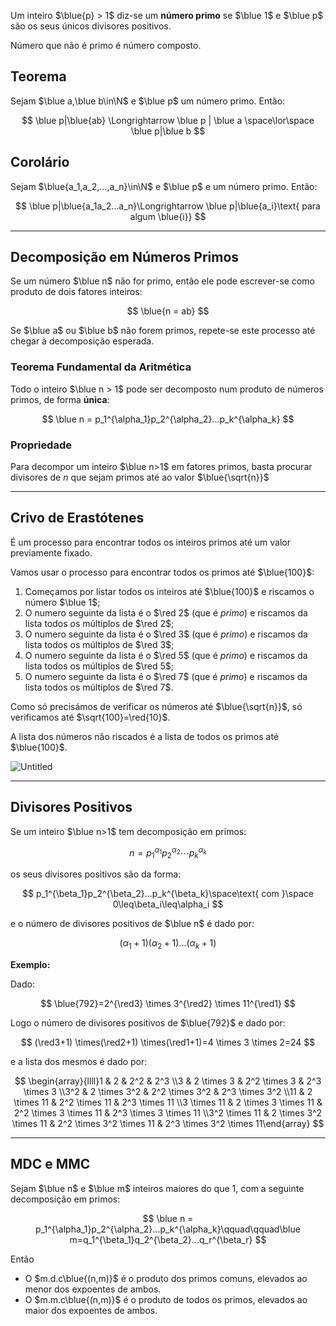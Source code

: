 Um inteiro $\blue{p} > 1$ diz-se um **número primo** se $\blue 1$ e $\blue p$ são os seus únicos divisores positivos.

Número que não é primo é número composto.

## Teorema

Sejam $\blue a,\blue b\in\N$ e $\blue p$ um número primo. Então:

$$
\blue p|\blue{ab} \Longrightarrow \blue p | \blue a \space\lor\space \blue p|\blue b
$$

## Corolário

Sejam $\blue{a_1,a_2,…,a_n}\in\N$ e $\blue p$ e um número primo. Então:

$$
\blue p|\blue{a_1a_2...a_n}\Longrightarrow \blue p|\blue{a_i}\text{ para algum \blue{i}}
$$

---

## Decomposição em Números Primos

Se um número $\blue n$ não for primo, então ele pode escrever-se como produto de dois fatores inteiros:

$$
\blue{n = ab}
$$

Se $\blue a$ ou $\blue b$ não forem primos, repete-se este processo até chegar à decomposição esperada.

### Teorema Fundamental da Aritmética

Todo o inteiro $\blue n > 1$ pode ser decomposto num produto de números primos, de forma **única**:

$$
\blue n = p_1^{\alpha_1}p_2^{\alpha_2}...p_k^{\alpha_k}
$$

### Propriedade

Para decompor um inteiro $\blue n>1$ em fatores primos, basta procurar divisores de $n$ que sejam primos até ao valor $\blue{\sqrt{n}}$

---

## Crivo de Erastótenes

É um processo para encontrar todos os inteiros primos até um valor previamente fixado.

Vamos usar o processo para encontrar todos os primos até $\blue{100}$:

1. Começamos por listar todos os inteiros até $\blue{100}$ e riscamos o número $\blue 1$;
2. O numero seguinte da lista é o $\red 2$ (que é _primo_) e riscamos da lista todos os múltiplos de $\red 2$;
3. O numero seguinte da lista é o $\red 3$ (que é _primo_) e riscamos da lista todos os múltiplos de $\red 3$;
4. O numero seguinte da lista é o $\red 5$ (que é _primo_) e riscamos da lista todos os múltiplos de $\red 5$;
5. O numero seguinte da lista é o $\red 7$ (que é _primo_) e riscamos da lista todos os múltiplos de $\red 7$.

Como só precisámos de verificar os números até $\blue{\sqrt{n}}$, só verificamos até $\sqrt{100}=\red{10}$.

A lista dos números não riscados é a lista de todos os primos até $\blue{100}$.

![Untitled](Aula%203%208e64cef8c6d646e188f570ea380c0d7d/Untitled.png)

---

## Divisores Positivos

Se um inteiro $\blue n>1$ tem decomposição em primos:

$$
n=p_1^{\alpha_1} p_2^{\alpha_2} \cdots p_k^{\alpha_k}
$$

os seus divisores positivos são da forma:

$$
p_1^{\beta_1}p_2^{\beta_2}...p_k^{\beta_k}\space\text{ com }\space 0\leq\beta_i\leq\alpha_i
$$

e o número de divisores positivos de $\blue n$ é dado por:

$$
(\alpha_1+1)(\alpha_2+1)...(\alpha_k+1)
$$

**Exemplo:**

Dado:

$$
\blue{792}=2^{\red3} \times 3^{\red2} \times 11^{\red1}
$$

Logo o número de divisores positivos de $\blue{792}$ e dado por:

$$
(\red3+1) \times(\red2+1) \times(\red1+1)=4 \times 3 \times 2=24
$$

e a lista dos mesmos é dado por:

$$
\begin{array}{llll}1 & 2 & 2^2 & 2^3 \\3 & 2 \times 3 & 2^2 \times 3 & 2^3 \times 3 \\3^2 & 2 \times 3^2 & 2^2 \times 3^2 & 2^3 \times 3^2 \\11 & 2 \times 11 & 2^2 \times 11 & 2^3 \times 11 \\3 \times 11 & 2 \times 3 \times 11 & 2^2 \times 3 \times 11 & 2^3 \times 3 \times 11 \\3^2 \times 11 & 2 \times 3^2 \times 11 & 2^2 \times 3^2 \times 11 & 2^3 \times 3^2 \times 11\end{array}
$$

---

## MDC e MMC

Sejam $\blue n$ e $\blue m$ inteiros maiores do que $1$, com a seguinte decomposição em primos:

$$
\blue n = p_1^{\alpha_1}p_2^{\alpha_2}...p_k^{\alpha_k}\qquad\qquad\blue m=q_1^{\beta_1}q_2^{\beta_2}...q_r^{\beta_r}
$$

Então

- O $m.d.c\blue{(n,m)}$ é o produto dos primos comuns, elevados ao menor dos expoentes de ambos.
- O $m.m.c\blue{(n,m)}$ é o produto de todos os primos, elevados ao maior dos expoentes de ambos.
